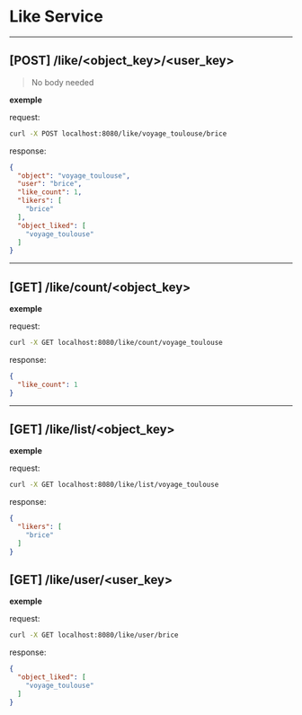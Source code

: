 # Like Service

---

## [POST] /like/<object_key>/<user_key>

> No body needed

**exemple**

request:

```bash
curl -X POST localhost:8080/like/voyage_toulouse/brice
```

response:

```JSON
{
  "object": "voyage_toulouse",
  "user": "brice",
  "like_count": 1,
  "likers": [
    "brice"
  ],
  "object_liked": [
    "voyage_toulouse"
  ]
}
```

---

## [GET] /like/count/<object_key>

**exemple**

request:

```bash
curl -X GET localhost:8080/like/count/voyage_toulouse
```

response:

```JSON
{
  "like_count": 1
}
```

---

## [GET] /like/list/<object_key>

**exemple**

request:

```bash
curl -X GET localhost:8080/like/list/voyage_toulouse
```

response:

```JSON
{
  "likers": [
    "brice"
  ]
}
```

## [GET] /like/user/<user_key>

**exemple**

request:

```bash
curl -X GET localhost:8080/like/user/brice
```

response:

```JSON
{
  "object_liked": [
    "voyage_toulouse"
  ]
}
```

